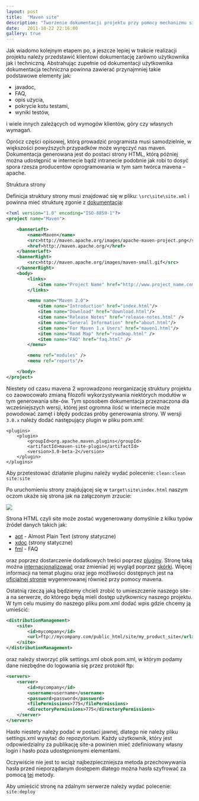 ```yaml
---
layout: post
title:  "Maven site"
description: "Tworzenie dokumentacji projektu przy pomocy mechanizmu site z Mavena (in Polish)"
date:   2011-10-22 22:16:00
gallery: true
---
```


Jak wiadomo kolejnym etapem po, a jeszcze lepiej w trakcie realizacji projektu należy przedstawić klientowi dokumentację zarówno użytkownika jak i techniczną. Abstrahując zupełnie od dokumentacji użytkownika dokumentacja techniczna powinna zawierać przynajmniej takie podstawowe elementy jak:

* javadoc,
* FAQ,
* opis użycia,
* pokrycie kotu testami,
* wyniki testów,

i wiele innych zależących od wymogów klientów, góry czy własnych wymagań.

Oprócz części opisowej, którą prowadzić programista musi samodzielnie, w większości powyższych przypadków może wyręczyć nas maven. Dokumentacja generowana jest do postaci strony HTML, którą później można udostępnić w internecie bądź intranecie podobnie jak robi to dosyć spora rzesza producentów oprogramowania w tym sam twórca mavena – apache.

Struktura strony

Definicja struktury strony musi znajdować się w pliku: ```\src\site\site.xml``` i powinna mieć strukturę zgonie z [dokumentacją](http://maven.apache.org/guides/mini/guide-site.html):

```xml
<?xml version="1.0" encoding="ISO-8859-1"?>
<project name="Maven">

    <bannerLeft>
        <name>Maven</name>
        <src>http://maven.apache.org/images/apache-maven-project.png</src>
        <href>http://maven.apache.org/</href>
    </bannerLeft>
    <bannerRight>
        <src>http://maven.apache.org/images/maven-small.gif</src>
    </bannerRight>
    <body>
        <links>
            <item name="Project Name" href="http://www.project_name.company_name.com/" />
        </links>

        <menu name="Maven 2.0">
            <item name="Introduction" href="index.html"/>
            <item name="Download" href="download.html"/>
            <item name="Release Notes" href="release-notes.html" />
            <item name="General Information" href="about.html"/>
            <item name="For Maven 1.x Users" href="maven1.html"/>
            <item name="Road Map" href="roadmap.html" />
            <item name="FAQ" href="faq.html" />
        </menu>

        <menu ref="modules" />
        <menu ref="reports"/>

    </body>
</project>
```

Niestety od czasu mavena 2 wprowadzono reorganizację struktury projektu co zaowocowało zmianą filozofii wykorzystywania niektórych modułów w tym generowania site-ów. Tym sposobem dokumentacja przeznaczona dla wcześniejszych wersji, której jest ogromna ilość w internecie może powodować zamęt i błędy podczas próby generowania strony. W wersji ```3.0.x``` należy dodać następujący plugin w pliku pom.xml:

```
<plugins>
	<plugin>
		<groupId>org.apache.maven.plugins</groupId>
		<artifactId>maven-site-plugin</artifactId>
		<version>3.0-beta-2</version>
	</plugin>
</plugins>
```
Aby przetestować działanie pluginu należy wydać polecenie: ```clean:clean site:site```

Po uruchomieniu strony znajdującej się w ```target\site\index.html``` naszym oczom ukaże się strona jak na załączonym zrzucie:

<a href="{{ site.url }}/img/site_page.jpg" data-gallery>
        <img src="{{ site.url }}/img/site_page.jpg" >
</a>

Strona HTML czyli site może zostać wygenerowany domyślnie z kilku typów źródeł danych takich jak:

* [apt](http://maven.apache.org/doxia/references/apt-format.html) - Almost Plain Text (strony statyczne)
* [xdoc](http://maven.apache.org/doxia/references/xdoc-format.html) (strony statyczne)
* [fml](http://maven.apache.org/doxia/references/fml-format.html) - FAQ

oraz poprzez dostarczenie dodatkowych treści poprzez [pluginy](http://maven.apache.org/plugins/maven-site-plugin/maven-3.html). Stronę taką można [internacjonalizować](http://maven.apache.org/plugins/maven-site-plugin/i18n.html) oraz zmieniać jej wygląd poprzez [skórki](http://maven.apache.org/plugins/maven-site-plugin/examples/templatefile.html). Więcej informacji na temat pluginu oraz jego możliwości dostępnych jest na [oficjalnej stronie](http://maven.apache.org/plugins/maven-site-plugin/index.html) wygenerowanej również przy pomocy mavena.

Ostatnią rzeczą jaką będziemy chcieli zrobić to umieszczenie naszego site-a na serwerze, do którego będą mieli dostęp użytkownicy naszego projektu. W tym celu musimy do naszego pliku pom.xml dodać wpis gdzie chcemy ją umieścić:

```xml
<distributionManagement>
    <site>
        <id>mycompany</id>
        <url>ftp://mycompany.com/public_html/site/my_product_site</url>
    </site>
</distributionManagement>
 ```
oraz należy stworzyć plik settings.xml obok pom.xml, w którym podamy dane niezbędne do logowania się przez protokół ftp:

```xml
<servers>
    <server>
        <id>mycompany</id>
        <username>username</username>
        <password>password</password>
        <filePermissions>775</filePermissions>
        <directoryPermissions>775</directoryPermissions>
    </server>
</servers>
```

Hasło niestety należy podać w postaci jawnej, dlatego nie należy pliku settings.xml wysyłać do repozytorium. Każdy użytkownik, który jest odpowiedzialny za publikację site-a powinien mieć zdefiniowany własny login i hasło poza udostępnionymi elementami.

Oczywiście nie jest to wciąż najbezpieczniejsza metoda przechowywania hasła przed nieporządanym dostępem dlatego można hasła szyfrować za pomocą [tej](http://maven.apache.org/guides/mini/guide-encryption.html#How_to_encrypt_server_passwords) metody.

Aby umieścić stronę na zdalnym serwerze należy wydać polecenie: ```site:deploy```